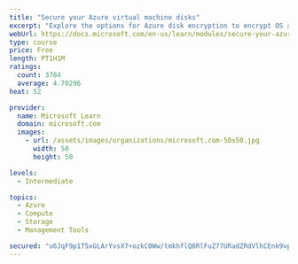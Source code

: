 ```yaml
---
title: "Secure your Azure virtual machine disks"
excerpt: "Explore the options for Azure disk encryption to encrypt OS and data disks on existing and new virtual machines."
webUrl: https://docs.microsoft.com/en-us/learn/modules/secure-your-azure-virtual-machine-disks/
type: course
price: Free
length: PT1H1M
ratings:
  count: 3784
  average: 4.70296
heat: 52

provider:
  name: Microsoft Learn
  domain: microsoft.com
  images:
    - url: /assets/images/organizations/microsoft.com-50x50.jpg
      width: 50
      height: 50

levels:
  - Intermediate

topics:
  - Azure
  - Compute
  - Storage
  - Management Tools

secured: "u6JqF9p1T5xGLArYvsX7+ozkC0Ww/tmkhflQ8RlFuZ77URadZRdVlhCEnk9vpV9vm2YveuH9k8aHOJ7iU+Q7hVysVy0Hw/qYQ5SqbXPvRR+tlneF4zs2wMIhxEFGRsFSnek9w0xXtCMG4I2MZVEgB6ZseJOmRbdrwsy+clYnuvzEZ1jXs1JcZp5/yhRW3WnRSlftPnWzQRxwO0vp3gdIeVtBbTtBt3Zt0oAY4Xq0KFhr7lvLH6pciEZdCYgG/iCVvzc0py3CYuVYlo2ZgZfmWHkC+LTLdycWLRx8+pfaxbFklejaY23nCqNop6tXxv38DmzymifsAO5wlFmX8lpS6+LsLUkiTm2UJbWYO45gdfvVOkWcbNtHns5RuiqLaMPP36RRe7NGoV3p1iVIuI4kdJzomlhq7+T6K93RRUPsKZU=;GD5vDEz9ZUm7zAUqTEqj8Q=="
---
```


